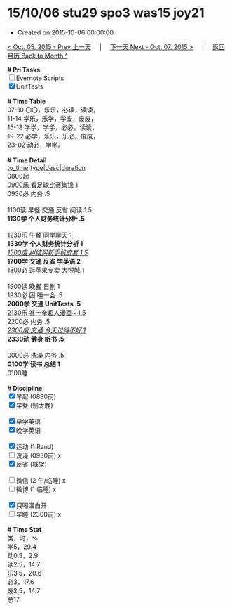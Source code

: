 # 15/10/06 stu29 spo3 was15 joy21

- Created on 2015-10-06 00:00:00

[< Oct. 05, 2015 - Prev 上一天](/lifelogs/2015/10/d05.md) &nbsp; &nbsp; | &nbsp; &nbsp; [下一天 Next - Oct. 07, 2015 >](/lifelogs/2015/10/d07.md) &nbsp; &nbsp; |  &nbsp; &nbsp; [返回月历 Back to Month ^](/lifelogs/2015/10/index.md)
<br/><div><strong># Pri Tasks</strong></div><div><input type="checkbox"/>Evernote Scripts</div><div><input checked="true" type="checkbox"/>UnitTests</div><div><br/></div><div><b># Time Table</b></div><div>07-10 〇〇，乐乐，必读，读读，</div><div>11-14 学乐，乐学，学废，废废，</div><div>15-18 学学，学学，必必，读读，</div><div>19-22 必学，乐乐，乐必，废废，</div><div>23-02 动必，学学。</div><div><br/></div><div><b># Time Detail</b></div><div><u>to_time|type|desc|duration</u></div><div>0800起</div><div><u>0900乐 看足球比赛集锦 1</u></div><div>0930必 内务 .5</div><div><br/></div><div>1100读 早餐 交通 反省 阅读 1.5</div><div><b>1130学 个人财务统计分析 .5</b></div><div><br clear="none"/></div><div><u>1230乐 午餐 同学聊天 1</u></div><div><b>1330学 个人财务统计分析 1</b></div><div><i><u>1500废 纠结买新手机皮套 1.5</u></i></div><div><b>1700学 交通 反省 学英语 2</b></div><div>1800必 逛苹果专卖 大悦城 1</div><div><br/></div><div>1900读 晚餐 日剧 1</div><div>1930必 困 睡一会 .5</div><div><b>2000学 交通 UnitTests .5</b></div><div><u>2130乐 补一拳超人漫画~ 1.5</u></div><div>2200必 内务 .5</div><div><i><u>2300废 交通 今天过得不好 1</u></i></div><div><b>2330动 健身 听书 .5</b></div><div><b><br/></b></div><div>0000必 洗澡 内务 .5</div><div><b>0100学 读书 总结 1</b></div><div>0100睡</div><div><br/></div><div><b># Discipline</b></div><div><input checked="true" type="checkbox"/>早起 (0830前) </div><div><input checked="true" type="checkbox"/>早餐 (别太晚) </div><div><br/></div><div><input checked="true" type="checkbox"/>早学英语 </div><div><input checked="true" type="checkbox"/>晚学英语 </div><div><br/></div><div><input checked="true" type="checkbox"/>运动 (1 Rand) </div><div><input type="checkbox"/>洗澡 (0930前) x</div><div><input checked="true" type="checkbox"/>反省 (框架) </div><div><br/></div><div><input type="checkbox"/>微信 (2 午/临睡) x</div><div><input type="checkbox"/>微博 (1 临睡) x</div><div><br/></div><div><input checked="true" type="checkbox"/>只喝温白开 </div><div><input type="checkbox"/>早睡 (2300前) x</div><div><br/></div><div><b># Time Stat</b></div><div>类，时，%</div><div>学5，29.4</div><div>动0.5，2.9</div><div>读2.5，14.7<br clear="none"/>乐3.5，20.6</div><div>必3，17.6</div><div>废2.5，14.7</div><div>总17</div><div><br/></div><div><br/></div>
